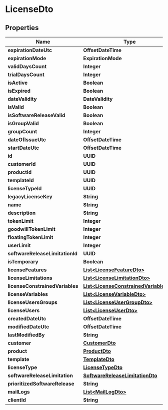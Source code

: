 

# LicenseDto


## Properties

| Name | Type | Description | Notes |
|------------ | ------------- | ------------- | -------------|
|**expirationDateUtc** | **OffsetDateTime** |  |  [optional] |
|**expirationMode** | **ExpirationMode** |  |  [optional] |
|**validDaysCount** | **Integer** |  |  [optional] |
|**trialDaysCount** | **Integer** |  |  [optional] |
|**isActive** | **Boolean** |  |  [optional] |
|**isExpired** | **Boolean** |  |  [optional] |
|**dateValidity** | **DateValidity** |  |  [optional] |
|**isValid** | **Boolean** |  |  [optional] |
|**isSoftwareReleaseValid** | **Boolean** |  |  [optional] |
|**isGroupValid** | **Boolean** |  |  [optional] |
|**groupCount** | **Integer** |  |  [optional] |
|**dateOfIssueUtc** | **OffsetDateTime** |  |  [optional] |
|**startDateUtc** | **OffsetDateTime** |  |  [optional] |
|**id** | **UUID** |  |  |
|**customerId** | **UUID** |  |  |
|**productId** | **UUID** |  |  |
|**templateId** | **UUID** |  |  |
|**licenseTypeId** | **UUID** |  |  [optional] |
|**legacyLicenseKey** | **String** |  |  [optional] |
|**name** | **String** |  |  [optional] |
|**description** | **String** |  |  [optional] |
|**tokenLimit** | **Integer** |  |  |
|**goodwillTokenLimit** | **Integer** |  |  [optional] |
|**floatingTokenLimit** | **Integer** |  |  [optional] |
|**userLimit** | **Integer** |  |  [optional] |
|**softwareReleaseLimitationId** | **UUID** |  |  [optional] |
|**isTemporary** | **Boolean** |  |  [optional] |
|**licenseFeatures** | [**List&lt;LicenseFeatureDto&gt;**](LicenseFeatureDto.md) |  |  [optional] |
|**licenseLimitations** | [**List&lt;LicenseLimitationDto&gt;**](LicenseLimitationDto.md) |  |  [optional] |
|**licenseConstrainedVariables** | [**List&lt;LicenseConstrainedVariableDto&gt;**](LicenseConstrainedVariableDto.md) |  |  [optional] |
|**licenseVariables** | [**List&lt;LicenseVariableDto&gt;**](LicenseVariableDto.md) |  |  [optional] |
|**licenseUsersGroups** | [**List&lt;LicenseUserGroupDto&gt;**](LicenseUserGroupDto.md) |  |  [optional] |
|**licenseUsers** | [**List&lt;LicenseUserDto&gt;**](LicenseUserDto.md) |  |  [optional] |
|**createdDateUtc** | **OffsetDateTime** |  |  [optional] |
|**modifiedDateUtc** | **OffsetDateTime** |  |  [optional] |
|**lastModifiedBy** | **String** |  |  [optional] |
|**customer** | [**CustomerDto**](CustomerDto.md) |  |  [optional] |
|**product** | [**ProductDto**](ProductDto.md) |  |  [optional] |
|**template** | [**TemplateDto**](TemplateDto.md) |  |  [optional] |
|**licenseType** | [**LicenseTypeDto**](LicenseTypeDto.md) |  |  [optional] |
|**softwareReleaseLimitation** | [**SoftwareReleaseLimitationDto**](SoftwareReleaseLimitationDto.md) |  |  [optional] |
|**prioritizedSoftwareRelease** | **String** |  |  [optional] |
|**mailLogs** | [**List&lt;MailLogDto&gt;**](MailLogDto.md) |  |  [optional] |
|**clientId** | **String** |  |  [optional] |



